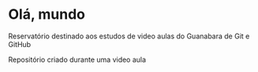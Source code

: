 # Olá, mundo
 Reservatório destinado aos estudos de video aulas do Guanabara de Git e GitHub

Repositório criado durante uma video aula